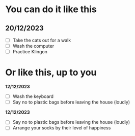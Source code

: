 <!-- A markdown productivity extension. -->
<!-- Right now, I'm just making a todo extension -->
<!-- The idea is to use vscode's built-in feature to help boost your productivity. -->
<!-- Each new feature should not get in the way of the default markdown rendering -->

<!-- The first example is a date block. A date block can be surrounded by any valid markdown syntax, be it #, **date**, _date_, etc, as long as the date is the only digits or text characters on that same line. -->
<!-- Every single list item inside will be a part of the todos -->

# You can do it like this

## **20/12/2023**

- [ ] Take the cats out for a walk
- [ ] Wash the computer
- [ ] Practice Klingon

# Or like this, up to you

**12/12/2023**

- [ ] Wash the keyboard
- [ ] Say no to plastic bags before leaving the house (loudly)

**12/12/2023**

- [ ] Say no to plastic bags before leaving the house (loudly)
- [ ] Arrange your socks by their level of happiness
